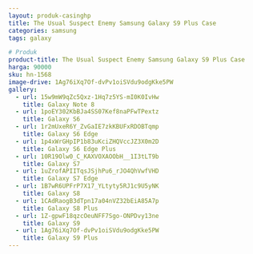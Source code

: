 ```yaml
---
layout: produk-casinghp
title: The Usual Suspect Enemy Samsung Galaxy S9 Plus Case
categories: samsung
tags: galaxy

# Produk
product-title: The Usual Suspect Enemy Samsung Galaxy S9 Plus Case
harga: 90000
sku: hn-1568
image-drive: 1Ag76iXq7Of-dvPv1oiSVdu9odgKke5PW
gallery:
  - url: 15w9mW9qZc5Qxz-1Hq7z5YS-mI0K0IvHw
    title: Galaxy Note 8
  - url: 1poEY302KbBJa4SS07Kef8naPFwTPextz
    title: Galaxy S6
  - url: 1r2mUxeR6Y_ZvGaIE7zkKBUFxRDOBTqmp
    title: Galaxy S6 Edge
  - url: 1p4xWrGHpIP1b83uKciZHQVccJZ3X0m2D
    title: Galaxy S6 Edge Plus
  - url: 10R19Olw0_C_KAXVOXAOObH__1I3tLT9b
    title: Galaxy S7
  - url: 1uZrofAPIITqsJSjhPu6_rJO4QhVwfVHD
    title: Galaxy S7 Edge
  - url: 1B7wR6UPFrP7X17_YLtyty5RJ1c9U5yNK
    title: Galaxy S8
  - url: 1CAdRaogB3dTpn17a04nVZ32bEiA85A7p
    title: Galaxy S8 Plus
  - url: 1Z-gpwF18qzcOeuNFF7Sgo-ONPDvy13ne
    title: Galaxy S9
  - url: 1Ag76iXq7Of-dvPv1oiSVdu9odgKke5PW
    title: Galaxy S9 Plus
---
```

